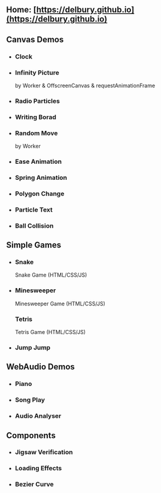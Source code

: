 Home: [https://delbury.github.io](https://delbury.github.io)
------------------------
## **Canvas Demos**
+ ### Clock
+ ### Infinity Picture
  by Worker & OffscreenCanvas & requestAnimationFrame
+ ### Radio Particles
+ ### Writing Borad
+ ### Random Move
  by Worker
+ ### Ease Animation
+ ### Spring Animation
+ ### Polygon Change
+ ### Particle Text
+ ### Ball Collision

## **Simple Games**
+ ### Snake
  Snake Game (HTML/CSS/JS)
+ ### Minesweeper
  Minesweeper Game (HTML/CSS/JS)
  ### Tetris
  Tetris Game (HTML/CSS/JS)
+ ### Jump Jump

## **WebAudio Demos**
+ ### Piano
+ ### Song Play
+ ### Audio Analyser

## **Components**
+ ### Jigsaw Verification
+ ### Loading Effects
+ ### Bezier Curve
